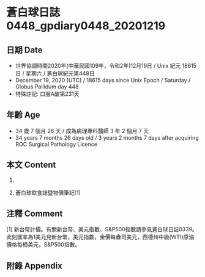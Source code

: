 [_metadata_:encoding]: - "utf-8"
[_metadata_:language]: - "zh-Hant-TW"
[_metadata_:fileformat]: - "markdown"
[_metadata_:MIME_type]: - "text/plain"
[_metadata_:markdown_version]: - "commonmark version 0.29"
[_metadata_:markdown_spec]: - "https://spec.commonmark.org/0.29/"

# 蒼白球日誌0448_gpdiary0448_20201219 #

## 日期 Date ##

* 世界協調時間2020年(中華民國109年，令和2年)12月19日 / Unix 紀元 18615 日 / 星期六 / 蒼白球紀元第448日
* December 19, 2020 (UTC) / 18615 days since Unix Epoch / Saturday / Globus Pallidum day 448
* 特殊註記: 口服A酸第231天

## 年齡 Age ##

* 34 歲 7 個月 26 天 / 成為病理專科醫師 3 年 2 個月 7 天
* 34 years 7 months 26 days old / 3 years 2 months 7 days after acquiring ROC Surgical Pathology Licence

## 本文 Content ##

1. 

    
2. 蒼白球飲食誌暨物價筆記[1]

    

## 注釋 Comment ##

[1] 新台幣計價。有關新台幣、美元指數、S&P500指數請參見蒼白球日誌0339。此刻匯率為1美元兌新台幣，美元指數，金價每盎司美元，西德州中級(WTI)原油價格每桶美元，S&P500指數。



## 附錄 Appendix ##

